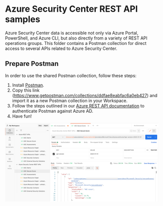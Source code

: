 # Azure Security Center REST API samples

Azure Security Center data is accessible not only via Azure Portal, PowerShell, and Azure CLI, but also directly from a variety of REST API operations groups. This folder contains a Postman collection for direct access to several APIs related to Azure Security Center.

## Prepare Postman

In order to use the shared Postman collection, follow these steps:

1. Install [Postman](https://www.postman.com/).
2. Copy this link (https://www.getpostman.com/collections/ddfae8eabfac6a0eb427) and import it as a new Postman collection in your Workspace.
3. Follow the steps outlined in our [Azure REST API documentation](https://docs.microsoft.com/en-us/rest/api/azure/#how-to-call-azure-rest-apis-with-postman) to authenticate Postman against Azure AD.
4. Have fun!

![Postman](./images/Postman.png)
